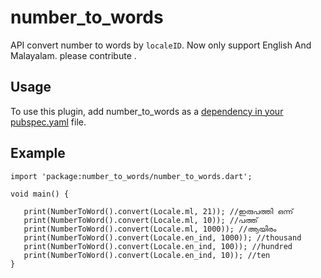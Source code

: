 # number_to_words

 API convert number to words by `localeID`. Now only support English And Malayalam. please contribute  .

## Usage
To use this plugin, add number_to_words as a [dependency in your pubspec.yaml](https://flutter.io/docs/development/packages-and-plugins/using-packages) file.

## Example

```
import 'package:number_to_words/number_to_words.dart';

void main() {

   print(NumberToWord().convert(Locale.ml, 21)); //ഇരുപത്തി ഒന്ന്
   print(NumberToWord().convert(Locale.ml, 10)); //പത്ത്
   print(NumberToWord().convert(Locale.ml, 1000)); //ആയിരം
   print(NumberToWord().convert(Locale.en_ind, 1000)); //thousand
   print(NumberToWord().convert(Locale.en_ind, 100)); //hundred
   print(NumberToWord().convert(Locale.en_ind, 10)); //ten
}

```
